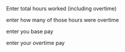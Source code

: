 Enter total hours worked (including overtime)

enter how many of those hours were overtime

enter you base pay

enter your overtime pay
